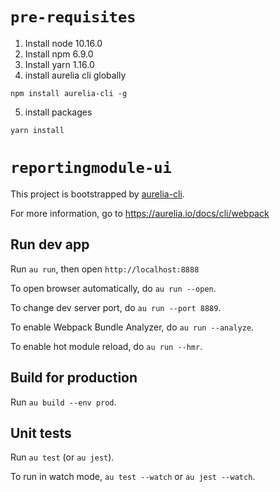 # `pre-requisites`
1. Install node 10.16.0
2. Install npm 6.9.0
3. Install yarn 1.16.0
4. install aurelia cli globally
```
npm install aurelia-cli -g
```
5. install packages
```
yarn install
```

# `reportingmodule-ui`

This project is bootstrapped by [aurelia-cli](https://github.com/aurelia/cli).

For more information, go to https://aurelia.io/docs/cli/webpack

## Run dev app

Run `au run`, then open `http://localhost:8888`

To open browser automatically, do `au run --open`.

To change dev server port, do `au run --port 8889`.

To enable Webpack Bundle Analyzer, do `au run --analyze`.

To enable hot module reload, do `au run --hmr`.

## Build for production

Run `au build --env prod`.

## Unit tests

Run `au test` (or `au jest`).

To run in watch mode, `au test --watch` or `au jest --watch`.
